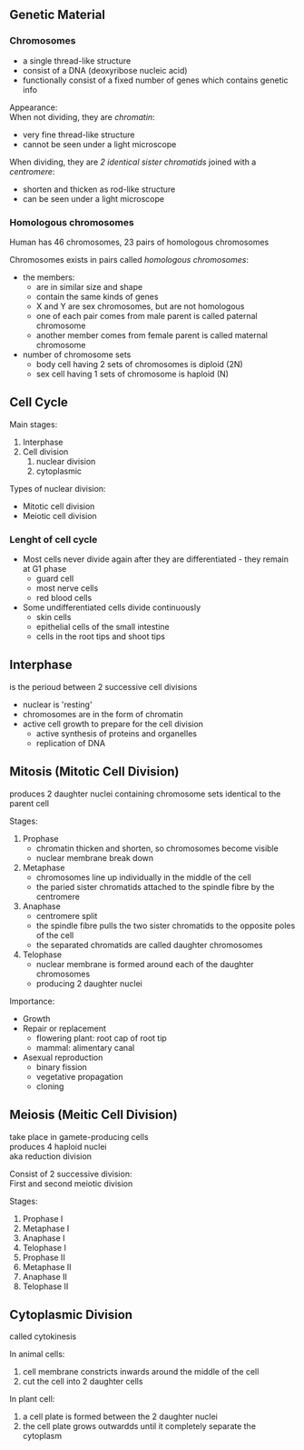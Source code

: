 ## Genetic Material

### Chromosomes
- a single thread-like structure
- consist of a DNA (deoxyribose nucleic acid)
- functionally consist of a fixed number of genes which contains genetic info

Appearance:  
When not dividing, they are _chromatin_:
- very fine thread-like structure
- cannot be seen under a light microscope

When dividing, they are _2 identical sister chromatids_ joined with a _centromere_:  
- shorten and thicken as rod-like structure
- can be seen under a light microscope

### Homologous chromosomes
Human has 46 chromosomes, 23 pairs of homologous chromosomes  

Chromosomes exists in pairs called _homologous chromosomes_:
- the members:
    - are in similar size and shape
    - contain the same kinds of genes
    - X and Y are sex chromosomes, but are not homologous
    - one of each pair comes from male parent is called paternal chromosome
    - another member comes from female parent is called maternal chromosome
- number of chromosome sets
    - body cell having 2 sets of chromosomes is diploid (2N)
    - sex cell having 1 sets of chromosome is haploid (N)

## Cell Cycle
Main stages:
1. Interphase
2. Cell division
    1. nuclear division
    2. cytoplasmic

Types of nuclear division:
- Mitotic cell division
- Meiotic cell division

### Lenght of cell cycle
- Most cells never divide again after they are differentiated - they remain at G1 phase
    - guard cell
    - most nerve cells
    - red blood cells
- Some undifferentiated cells divide continuously
    - skin cells
    - epithelial cells of the small intestine
    - cells in the root tips and shoot tips

## Interphase
is the perioud between 2 successive cell divisions

- nuclear is 'resting'
- chromosomes are in the form of chromatin
- active cell growth to prepare for the cell division
    - active synthesis of proteins and organelles
    - replication of DNA

## Mitosis (Mitotic Cell Division)
produces 2 daughter nuclei containing chromosome sets identical to the parent cell

Stages:
1. Prophase  
    - chromatin thicken and shorten, so chromosomes become visible
    - nuclear membrane break down
2. Metaphase  
    - chromosomes line up individually in the middle of the cell
    - the paried sister chromatids attached to the spindle fibre by the centromere
3. Anaphase
    - centromere split
    - the spindle fibre pulls the two sister chromatids to the opposite poles of the cell
    - the separated chromatids are called daughter chromosomes
4. Telophase
    - nuclear membrane is formed around each of the daughter chromosomes
    - producing 2 daughter nuclei

Importance:
- Growth
- Repair or replacement
    - flowering plant: root cap of root tip
    - mammal: alimentary canal
- Asexual reproduction
    - binary fission
    - vegetative propagation
    - cloning

## Meiosis (Meitic Cell Division)
take place in gamete-producing cells  
produces 4 haploid nuclei  
aka reduction division

Consist of 2 successive division:  
First and second meiotic division

Stages:
1. Prophase I
2. Metaphase I
3. Anaphase I
4. Telophase I
5. Prophase II
6. Metaphase II
7. Anaphase II
8. Telophase II

## Cytoplasmic Division
called cytokinesis

In animal cells:  
1. cell membrane constricts inwards around the middle of the cell
2. cut the cell into 2 daughter cells

In plant cell:
1. a cell plate is formed between the 2 daughter nuclei
2. the cell plate grows outwardds until it completely separate the cytoplasm
